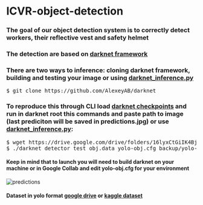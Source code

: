 # ICVR-object-detection
### The goal of our object detection system is to correctly detect workers, their reflective vest and safety helmet
### The detection are based on [darknet framework](https://github.com/AlexeyAB/darknet)
### There are two ways to inference: cloning darknet framework, building and testing your image or using [darknet_inference.py](https://github.com/MikeMACintosh/Inference-Darknet-Yolov4-on-Python/blob/main/darknet_inference.py)

<pre/>
$ git clone https://github.com/AlexeyAB/darknet
</pre>

### To reproduce this through CLI load [darknet checkpoints](https://drive.google.com/drive/folders/16lyxCtGiIK4Bj22AD8-nmZniR5SGN35m) and run in darknet root this commands and paste path to image (last prediciton will be saved in predictions.jpg) or use [darknet_inference.py](https://github.com/MikeMACintosh/Inference-Darknet-Yolov4-on-Python/blob/main/darknet_inference.py):
<pre/>
$ wget https://drive.google.com/drive/folders/16lyxCtGiIK4Bj22AD8-nmZniR5SGN35m
$ ./darknet detector test obj.data yolo-obj.cfg backup/yolo-obj_5000.weights
</pre>

#### Keep in mind that to launch you will need to build darknet on your machine or in Google Collab and edit yolo-obj.cfg for your environment

![predictions](https://user-images.githubusercontent.com/85686842/196692771-948b7a46-1f1f-4124-9876-2d4efdcbc702.jpg)

#### Dataset in yolo format [google drive](https://drive.google.com/file/d/1BKMXnyPFT6uFWCSbyrZ7r5st9bCQwb2T/view) or [kaggle dataset](https://www.kaggle.com/datasets/mikhailma/railroad-worker-detection-dataset)

